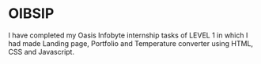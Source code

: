 # OIBSIP
I have completed my Oasis Infobyte internship tasks of LEVEL 1 in which I had made Landing page, Portfolio and Temperature converter using HTML, CSS and Javascript.
